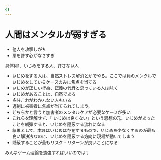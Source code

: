 ```yaml
---
{}
---
```

# 人間はメンタルが弱すぎる

- 他人を攻撃しがち
- 悪を許す心がなさすぎ

具体例1、いじめをする人、許さない人

- いじめをする人は、当然ストレス解消とかでやる。ここでは負のメンタルでいじめをしているケースのみに焦点を当てる  
- いじめが正しい行為、正義の代行と思っている人は除く  
- いじめがあることは、自然である  
- 多分これがわかんない人もいる  
- 過剰に被害者に焦点が当てられてしまう。  
- どちらかと言うと加害者のメンタルケアが必要なケースが多い  
- これらを理解せず、「 いじめは良くない」という思想の元、いじめがあったことを糾弾すると、いじめを隠蔽する流れになる  
- 結果として、本来はいじめは存在するもので、いじめを少なくするのが最も良い解決法なのに、いじめを隠蔽する方向に現場が動いてしまう  
- 隠蔽することが最もリスク・リターンが良いことになる  

みんなゲーム理論を勉強すればいいのでは？